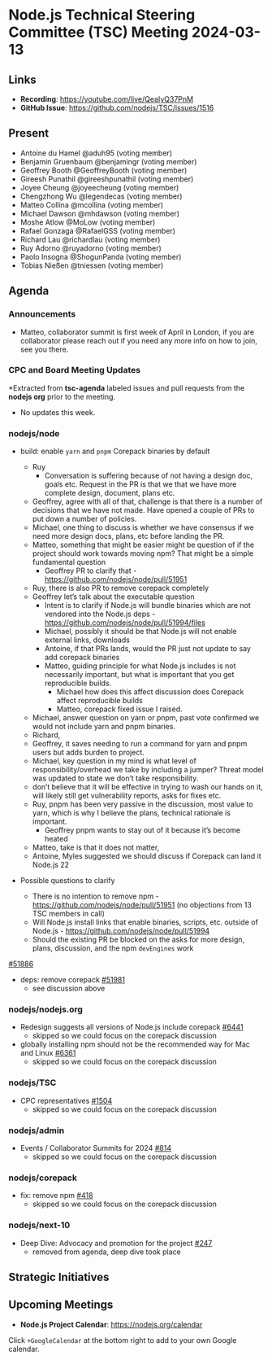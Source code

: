 # Node.js Technical Steering Committee (TSC) Meeting 2024-03-13

## Links

* **Recording**:  <https://youtube.com/live/QeaIyQ37PnM>
* **GitHub Issue**: <https://github.com/nodejs/TSC/issues/1516>

## Present

* Antoine du Hamel @aduh95 (voting member)
* Benjamin Gruenbaum @benjamingr (voting member)
* Geoffrey Booth @GeoffreyBooth (voting member)
* Gireesh Punathil @gireeshpunathil (voting member)
* Joyee Cheung @joyeecheung (voting member)
* Chengzhong Wu @legendecas (voting member)
* Matteo Collina @mcollina (voting member)
* Michael Dawson @mhdawson (voting member)
* Moshe Atlow @MoLow (voting member)
* Rafael Gonzaga @RafaelGSS (voting member)
* Richard Lau @richardlau (voting member)
* Ruy Adorno @ruyadorno (voting member)
* Paolo Insogna @ShogunPanda (voting member)
* Tobias Nießen @tniessen (voting member)

## Agenda

### Announcements

* Matteo, collaborator summit is first week of April in London, if you are collaborator please
  reach out if you need any more info on how to join, see you there.

### CPC and Board Meeting Updates

*Extracted from **tsc-agenda** labeled issues and pull requests from the **nodejs org** prior to the meeting.

* No updates this week.

### nodejs/node

* build: enable `yarn` and `pnpm` Corepack binaries by default
  * Ruy
    * Conversation is suffering because of not having a design doc, goals etc. Request in the PR
      is that we that we have more complete design, document, plans etc.
  * Geoffrey, agree with all of that, challenge is that there is a number of decisions that we have
    not made. Have opened a couple of PRs to put down a number of policies.
  * Michael, one thing to discuss is whether we have consensus if we need more design docs,
    plans, etc before landing the PR.
  * Matteo, something that might be easier might be question of if the project should work
    towards moving npm? That might be a simple fundamental question
    * Geoffrey PR to clarify that - <https://github.com/nodejs/node/pull/51951>
  * Ruy, there is also PR to remove corepack completely
  * Geoffrey let’s talk about the executable question
    * Intent is to clarify if Node.js will bundle binaries which are not vendored into the Node.js deps - <https://github.com/nodejs/node/pull/51994/files>
    * Michael, possibly it should be that Node.js will not enable external links, downloads
    * Antoine, if that PRs lands, would the PR just not update to say add corepack binaries
    * Matteo, guiding principle for what Node.js includes is not necessarily important, but what is
      important that you get reproducible builds.
      * Michael how does this affect discussion does Corepack affect reproducible builds
      * Matteo, corepack fixed issue I raised.
  * Michael, answer question on yarn or pnpm, past vote confirmed we would not include yarn
    and pnpm binaries.
  * Richard,
  * Geoffrey, it saves needing to run a command for yarn and pnpm users but adds burden to project.
  * Michael, key question in my mind is what level of responsibility/overhead we take by
    including a jumper? Threat model was updated to state we don’t take responsibility.
  * don’t believe that it will be effective in trying to wash our hands on it, will likely still
    get vulnerability reports, asks for fixes etc.
  * Ruy, pnpm has been very passive in the discussion, most value to yarn, which is why I
    believe the plans, technical rationale is important.
    * Geoffrey pnpm wants to stay out of it because it’s become heated
  * Matteo, take is that it does not matter,
  * Antoine, Myles suggested we should discuss if Corepack can land it Node.js 22

* Possible questions to clarify
  * There is no intention to remove npm - <https://github.com/nodejs/node/pull/51951> (no objections from 13 TSC members in call)
  * Will Node.js install links that enable binaries, scripts, etc. outside of Node.js -
    <https://github.com/nodejs/node/pull/51994>
  * Should the existing PR be blocked on the asks for more design, plans, discussion, and the npm `devEngines` work

[#51886](https://github.com/nodejs/node/pull/51886)

* deps: remove corepack [#51981](https://github.com/nodejs/node/pull/51981)
  * see discussion above

### nodejs/nodejs.org

* Redesign suggests all versions of Node.js include corepack [#6441](https://github.com/nodejs/nodejs.org/issues/6441)
  * skipped so we could focus on the corepack discussion
* globally installing npm should not be the recommended way for Mac and Linux [#6361](https://github.com/nodejs/nodejs.org/issues/6361)
  * skipped so we could focus on the corepack discussion

### nodejs/TSC

* CPC representatives [#1504](https://github.com/nodejs/TSC/issues/1504)
  * skipped so we could focus on the corepack discussion

### nodejs/admin

* Events / Collaborator Summits for 2024 [#814](https://github.com/nodejs/admin/issues/814)
  * skipped so we could focus on the corepack discussion

### nodejs/corepack

* fix: remove npm [#418](https://github.com/nodejs/corepack/pull/418)
  * skipped so we could focus on the corepack discussion

### nodejs/next-10

* Deep Dive: Advocacy and promotion for the project [#247](https://github.com/nodejs/next-10/issues/247)
  * removed from agenda, deep dive took place

## Strategic Initiatives

## Upcoming Meetings

* **Node.js Project Calendar**: <https://nodejs.org/calendar>

Click `+GoogleCalendar` at the bottom right to add to your own Google calendar.
